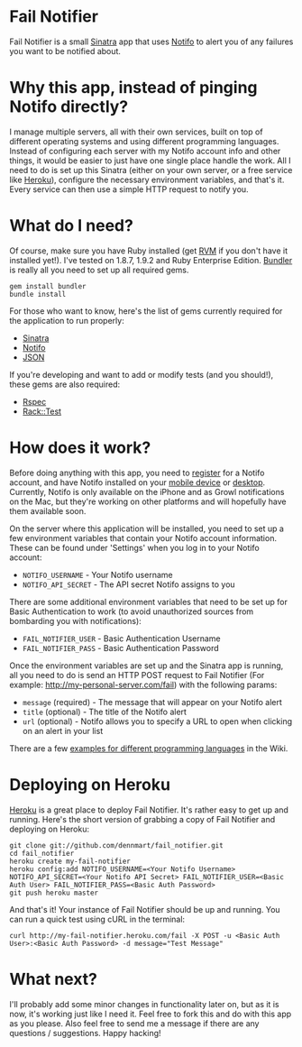 Fail Notifier
=============

Fail Notifier is a small [Sinatra](http://www.sinatrarb.com/) app that uses [Notifo](http://notifo.com/) to alert you of any failures you want to be notified about.

Why this app, instead of pinging Notifo directly?
===================================================

I manage multiple servers, all with their own services, built on top of different operating systems and using different programming languages. Instead of configuring each server with my Notifo account info and other things, it would be easier to just have one single place handle the work. All I need to do is set up this Sinatra (either on your own server, or a free service like [Heroku](http://heroku.com/)), configure the necessary environment variables, and that's it. Every service can then use a simple HTTP request to notify you.

What do I need?
===============

Of course, make sure you have Ruby installed (get [RVM](http://rvm.beginrescueend.com/) if you don't have it installed yet!). I've tested on 1.8.7, 1.9.2 and Ruby Enterprise Edition. [Bundler](http://gembundler.com/) is really all you need to set up all required gems.

    gem install bundler
    bundle install

For those who want to know, here's the list of gems currently required for the application to run properly:

 * [Sinatra](http://www.sinatrarb.com/)
 * [Notifo](http://github.com/jot/notifo)
 * [JSON](http://flori.github.com/json/)

If you're developing and want to add or modify tests (and you should!), these gems are also required:

 * [Rspec](http://rspec.info)
 * [Rack::Test](http://github.com/brynary/rack-test)

How does it work?
=================

Before doing anything with this app, you need to [register](http://notifo.com/register) for a Notifo account, and have Notifo installed on your [mobile device](http://notifo.com/mobile_apps) or [desktop](http://notifo.com/desktop). Currently, Notifo is only available on the iPhone and as Growl notifications on the Mac, but they're working on other platforms and will hopefully have them available soon.

On the server where this application will be installed, you need to set up a few environment variables that contain your Notifo account information. These can be found under 'Settings' when you log in to your Notifo account:

 * `NOTIFO_USERNAME` -  Your Notifo username
 * `NOTIFO_API_SECRET` - The API secret Notifo assigns to you

There are some additional environment variables that need to be set up for Basic Authentication to work (to avoid unauthorized sources from bombarding you with notifications):

 * `FAIL_NOTIFIER_USER` - Basic Authentication Username
 * `FAIL_NOTIFIER_PASS` - Basic Authentication Password

Once the environment variables are set up and the Sinatra app is running, all you need to do is send an HTTP POST request to Fail Notifier (For example: http://my-personal-server.com/fail) with the following params:

 * `message` (required) - The message that will appear on your Notifo alert
 * `title` (optional) - The title of the Notifo alert
 * `url` (optional) - Notifo allows you to specify a URL to open when clicking on an alert in your list

There are a few [examples for different programming languages](http://github.com/dennmart/fail_notifier/wiki/Examples) in the Wiki.

Deploying on Heroku
===================

[Heroku](http://heroku.com) is a great place to deploy Fail Notifier. It's rather easy to get up and running. Here's the short version of grabbing a copy of Fail Notifier and deploying on Heroku:

    git clone git://github.com/dennmart/fail_notifier.git
    cd fail_notifier
    heroku create my-fail-notifier
    heroku config:add NOTIFO_USERNAME=<Your Notifo Username> NOTIFO_API_SECRET=<Your Notifo API Secret> FAIL_NOTIFIER_USER=<Basic Auth User> FAIL_NOTIFIER_PASS=<Basic Auth Password>
    git push heroku master

And that's it! Your instance of Fail Notifier should be up and running. You can run a quick test using cURL in the terminal:

    curl http://my-fail-notifier.heroku.com/fail -X POST -u <Basic Auth User>:<Basic Auth Password> -d message="Test Message"

What next?
==========

I'll probably add some minor changes in functionality later on, but as it is now, it's working just like I need it. Feel free to fork this and do with this app as you please. Also feel free to send me a message if there are any questions / suggestions. Happy hacking!
